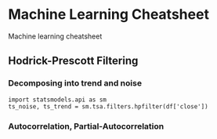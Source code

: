 # Machine Learning Cheatsheet
Machine learning cheatsheet

## Hodrick-Prescott Filtering

### Decomposing into trend and noise

```
import statsmodels.api as sm
ts_noise, ts_trend = sm.tsa.filters.hpfilter(df['close'])
```


### Autocorrelation, Partial-Autocorrelation

